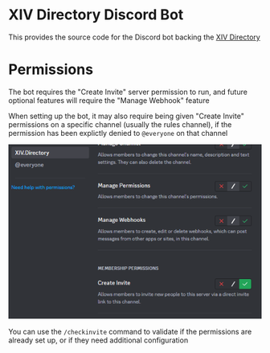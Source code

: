 # XIV Directory Discord Bot
This provides the source code for the Discord bot backing the [XIV Directory](https://xiv.directory)

# Permissions
The bot requires the "Create Invite" server permission to run, and future optional features will require the "Manage Webhook" feature

When setting up the bot, it may also require being given "Create Invite" permissions on a specific channel (usually the rules channel), if the permission has been explictly denied to `@everyone` on that channel

![Granting the "Create Invite" permission to the bot](permissions.png)

You can use the `/checkinvite` command to validate if the permissions are already set up, or if they need additional configuration